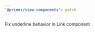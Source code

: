 ```yaml
---
'@primer/view-components': patch
---
```


Fix underline behavior in Link component

<!-- Changed components: Primer::Beta::Link -->
